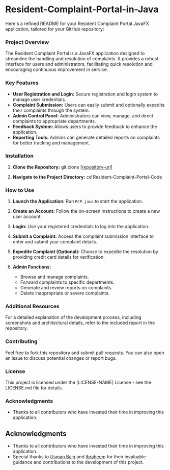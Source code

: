 # Resident-Complaint-Portal-in-Java
Here's a refined README for your Resident Complaint Portal JavaFX application, tailored for your GitHub repository:

### Project Overview
The Resident Complaint Portal is a JavaFX application designed to streamline the handling and resolution of complaints. It provides a robust interface for users and administrators, facilitating quick resolution and encouraging continuous improvement in service.

### Key Features
- **User Registration and Login:** Secure registration and login system to manage user credentials.
- **Complaint Submission:** Users can easily submit and optionally expedite their complaints through the system.
- **Admin Control Panel:** Administrators can view, manage, and direct complaints to appropriate departments.
- **Feedback System:** Allows users to provide feedback to enhance the application.
- **Reporting Tools:** Admins can generate detailed reports on complaints for better tracking and management.

### Installation
1. **Clone the Repository:**
   git clone [[repository-url]](https://github.com/AbdullahDaniyal/Resident-Complaint-Portal-in-Java/)
   
3. **Navigate to the Project Directory:**
   cd Resident-Complaint-Portal-Code

### How to Use
1. **Launch the Application:**
   Run `RCP.java` to start the application.
   
2. **Create an Account:**
   Follow the on-screen instructions to create a new user account.

3. **Login:**
   Use your registered credentials to log into the application.

4. **Submit a Complaint:**
   Access the complaint submission interface to enter and submit your complaint details.

5. **Expedite Complaint (Optional):**
   Choose to expedite the resolution by providing credit card details for verification.

6. **Admin Functions:**
   - Browse and manage complaints.
   - Forward complaints to specific departments.
   - Generate and review reports on complaints.
   - Delete inappropriate or severe complaints.

### Additional Resources
For a detailed explanation of the development process, including screenshots and architectural details, refer to the included report in the repository.

### Contributing
Feel free to fork this repository and submit pull requests. You can also open an issue to discuss potential changes or report bugs.

### License
This project is licensed under the [LICENSE-NAME] License - see the LICENSE.md file for details.

### Acknowledgments
- Thanks to all contributors who have invested their time in improving this application.
## Acknowledgments
- Thanks to all contributors who have invested their time in improving this application.
- Special thanks to [Usman Baig](https://github.com/GitUsmanBaig) and [Ibraheem](https://github.com/ibraheem15) for their invaluable guidance and contributions to the development of this project.

